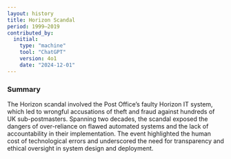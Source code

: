```yaml
---
layout: history
title: Horizon Scandal
period: 1999–2019
contributed_by:
  initial:
    type: "machine"
    tool: "ChatGPT"
    version: 4o1
    date: "2024-12-01"
---
```


### Summary

The Horizon scandal involved the Post Office’s faulty Horizon IT system, which led to wrongful accusations of theft and fraud against hundreds of UK sub-postmasters. Spanning two decades, the scandal exposed the dangers of over-reliance on flawed automated systems and the lack of accountability in their implementation. The event highlighted the human cost of technological errors and underscored the need for transparency and ethical oversight in system design and deployment.

